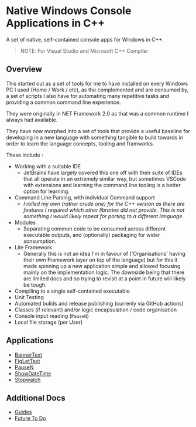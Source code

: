 # Native Windows Console Applications in C++

A set of native, self-contained console apps for Windows in C++.

> NOTE: For Visual Studio and Microsoft C++ Compiler

## Overview

This started out as a set of tools for me to have installed on every Windows PC I used (Home / Work / etc), as the complemented and are consumed by,
a set of scripts I also have for automating many repetitive tasks and providing a common command line experience.

They were originally in NET Framework 2.0 as that was a common runtime I always had available.

They have now morphed into a set of tools that provide a useful baseline for developing in a new language with something tangible to build towards
in order to learn the language concepts, tooling and framworks.

These include :

- Working with a suitable IDE
  - JetBrains have largely covered this one off with their suite of IDEs that all operate in an extremely similar way, but sometimes VSCode with
  extensions and learning the command line tooling is a better option for learning.
- Command Line Parsing, with individual Command support
  - _I rolled my own (rather crude one) for the C++ version as there are features I required which other libraries did not provide.
  This is not something I would likely repeat for porting to a different language_.
- Modules
  - Separating common code to be consumed across different executable outputs, and (optionally) packaging for wider sonsumption.
- Lite Framework
  - Generally this is not an idea I'm in favour of ('Organisations' having their own Framework layer on top of the language) but for this it made
  spinning up a new application simple and allowed focusing mainly on the implementation logic. The downside being that there are limited docs and
  so trying to revisit at a point in future will likely be tough.
- Compiling to a single self-contained executable
- Unit Testing
- Automated bulids and release publishing (currenly via GitHub actions)
- Classes (if relevant) and/or logic encapsulation / code organisation
- Console input reading (`PauseN`)
- Local file storage (per User)

## Applications

- [BannerText](.docs/BannerText.md)
- [FigLetText](.docs/FigLetText.md)
- [PauseN](.docs/PauseN.md)
- [ShowDateTime](.docs/ShowDateTime.md)
- [Stopwatch](.docs/Stopwatch.md)

## Additional Docs

- [Guides](Guides.md)
- [Future To Do](TODO.md)
